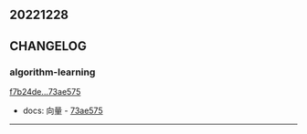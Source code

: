 ## 20221228

## CHANGELOG

### algorithm-learning

[f7b24de...73ae575](https://github.com/zhbhun/algorithm-learning/compare/f7b24de...73ae575)

* docs: 向量 - [73ae575](https://github.com/zhbhun/algorithm-learning/commit/73ae575d51a1ec4d06e7557b6fef9b46545169ea)

---

